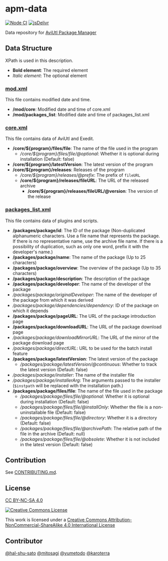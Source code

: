 # apm-data

[![Node CI](https://github.com/team-apm/apm-data/actions/workflows/nodejs.yml/badge.svg)](https://github.com/team-apm/apm-data/actions/workflows/nodejs.yml)
[![jsDelivr](https://data.jsdelivr.com/v1/package/gh/team-apm/apm-data/badge?style=rounded)](https://www.jsdelivr.com/package/gh/team-apm/apm-data)

Data repository for [AviUtl Package Manager](https://github.com/team-apm/apm)

## Data Structure

XPath is used in this description.

- **Bold element**: The required element
- _Italic element_: The optional element

### [mod.xml](./data/mod.xml)

This file contains modified date and time.

- **/mod/core**: Modified date and time of core.xml
- **/mod/packages_list**: Modified date and time of packages_list.xml

### [core.xml](./data/core.xml)

This file contains data of AviUtl and Exedit.

- **/core/${program}/files/file**: The name of the file used in the program
  - _/core/${program}/files/file/@optional_: Whether it is optional during installation (Default: false)
- **/core/${program}/latestVersion**: The latest version of the program
- **/core/${program}/releases**: Releases of the program
  - _/core/${program}/releases/@prefix_: The prefix of `fileURL`
  - **/core/${program}/releases/fileURL**: The URL of the released archive
    - **/core/${program}/releases/fileURL/@version**: The version of the release

### [packages_list.xml](./data/packages_list.xml)

This file contains data of plugins and scripts.

- **/packages/package/id**: The ID of the package (Non-duplicated alphanumeric characters. Use a file name that represents the package. If there is no representative name, use the archive file name. If there is a possibility of duplication, such as only one word, prefix it with the developer's name.)
- **/packages/package/name**: The name of the package (Up to 25 characters)
- **/packages/package/overview**: The overview of the package (Up to 35 characters)
- **/packages/package/description**: The description of the package
- **/packages/package/developer**: The name of the developer of the package
- _/packages/package/originalDeveloper_: The name of the developer of the package from which it was derived
- _/packages/package/dependencies/dependency_: ID of the package on which it depends
- **/packages/package/pageURL**: The URL of the package introduction page
- **/packages/package/downloadURL**: The URL of the package download page
- _/packages/package/downloadMirrorURL_: The URL of the mirror of the package download page
- _/packages/package/directURL_: URL to be used for the batch install feature
- **/packages/package/latestVersion**: The latest version of the package
  - _/packages/package/latestVersion/@continuous_: Whether to track the latest version (Default: false)
- _/packages/package/installer_: The name of the installer file
- _/packages/package/installerArg_: The arguments passed to the installer (`$instpath` will be replaced with the installation path.)
- **/packages/package/files/file**: The name of the file used in the package
  - _/packages/package/files/file/@optional_: Whether it is optional during installation (Default: false)
  - _/packages/package/files/file/@installOnly_: Whether the file is a non-uninstallable file (Default: false)
  - _/packages/package/files/file/@directory_: Whether it is a directory (Default: false)
  - _/packages/package/files/file/@archivePath_: The relative path of the file in the archive (Default: null)
  - _/packages/package/files/file/@obsolete_: Whether it is not included in the latest version (Default: false)

## Contribution

See [CONTRIBUTING.md](./CONTRIBUTING.md).

## License

[CC BY-NC-SA 4.0](./LICENSE)

[![Creative Commons License](https://i.creativecommons.org/l/by-nc-sa/4.0/88x31.png)
](https://creativecommons.org/licenses/by-nc-sa/4.0/)

This work is licensed under a [Creative Commons Attribution-NonCommercial-ShareAlike 4.0 International License](https://creativecommons.org/licenses/by-nc-sa/4.0/)

## Contributor

[@hal-shu-sato](https://github.com/hal-shu-sato)
[@mitosagi](https://github.com/mitosagi)
[@yumetodo](https://github.com/yumetodo)
[@karoterra](https://github.com/karoterra)
